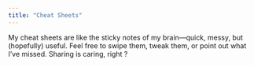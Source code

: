 ```yaml
---
title: "Cheat Sheets"
---
```

My cheat sheets are like the sticky notes of my brain—quick, messy, but (hopefully) useful. Feel free to swipe them, tweak them, or point out what I’ve missed. Sharing is caring, right ?
